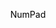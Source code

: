 <span class="hotkeybg" style="padding-left: 3px; color:black;" title="Number Pad {{{1}}}">NumPad
<span class="hotkey"></span></span>